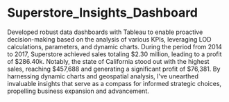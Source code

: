 # Superstore_Insights_Dashboard
Developed robust data dashboards with Tableau to enable proactive decision-making based on the analysis of various KPIs, leveraging LOD calculations, parameters, and dynamic charts.
During the period from 2014 to 2017, Superstore achieved sales totaling $2.30 million, leading to a profit of $286.40k.
Notably, the state of California stood out with the highest sales, reaching $457,688 and generating a significant profit of $76,381.
By harnessing dynamic charts and geospatial analysis, I've unearthed invaluable insights that serve as a compass for informed strategic choices, propelling business expansion and advancement.
